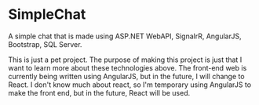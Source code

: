 # SimpleChat
A simple chat that is made using ASP.NET WebAPI, SignalrR, AngularJS, Bootstrap, SQL Server.

This is just a pet project. The purpose of making this project is just that I want to learn more about these technologies above. 
The front-end web is currently being written using AngularJS, but in the future, I will change to React. I don't know much about react, so I'm temporary using AngularJS to make the front end, but in the future, React will be used.
